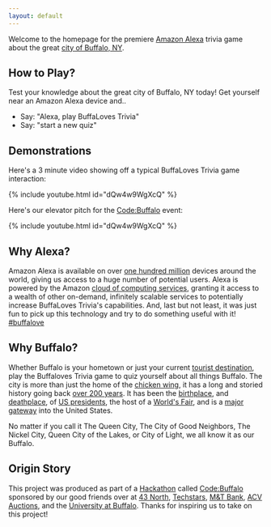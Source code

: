 ```yaml
---
layout: default
---
```


Welcome to the homepage for the premiere [Amazon Alexa](https://www.amazon.com/Amazon-Echo-And-Alexa-Devices/b?node=9818047011) trivia game about the great [city of Buffalo, NY](https://www.google.com/maps/place/Buffalo,+NY).

## How to Play?

Test your knowledge about the great city of Buffalo, NY today! Get yourself near an Amazon Alexa device and..

  * Say: "Alexa, play BuffaLoves Trivia"
  * Say: "start a new quiz"

## Demonstrations

Here's a 3 minute video showing off a typical BuffaLoves Trivia game interaction:

{% include youtube.html id="dQw4w9WgXcQ" %}

Here's our elevator pitch for the [Code:Buffalo](https://www.43north.org/code-buffalo/) event:

{% include youtube.html id="dQw4w9WgXcQ" %}

## Why Alexa?

Amazon Alexa is available on over [one hundred million](https://www.cnet.com/news/amazon-has-sold-more-than-100-million-alexa-devices/) devices around the world, giving us access to a huge number of potential users. Alexa is powered by the Amazon [cloud of computing services](https://aws.amazon.com/products/), granting it access to a wealth of other on-demand, infinitely scalable services to potentially increase BuffaLoves Trivia's capabilities. And, last but not least, it was just fun to pick up this technology and try to do something useful with it! [#buffalove](https://twitter.com/search?q=%23buffalove)

## Why Buffalo?

Whether Buffalo is your hometown or just your current [tourist destination](https://www.visitbuffaloniagara.com/), play the Buffaloves Trivia game to quiz yourself about all things Buffalo. The city is more than just the home of the [chicken wing](https://www.nationalchickencouncil.org/chicken-wing-history/), it has a long and storied history going back [over 200 years](https://en.wikipedia.org/wiki/Buffalo,_New_York). It has been the [birthplace](https://en.wikipedia.org/wiki/Millard_Fillmore), and [deathplace](https://en.wikipedia.org/wiki/Assassination_of_William_McKinley), of [US presidents](https://en.wikipedia.org/wiki/History_of_Buffalo,_New_York#U.S._Presidents_and_Buffalo), the host of a [World's Fair](https://en.wikipedia.org/wiki/Pan-American_Exposition), and is a [major gateway](https://www.bts.gov/content/border-crossingentry-data) into the United States.

No matter if you call it The Queen City, The City of Good Neighbors, The Nickel City, Queen City of the Lakes, or City of Light, we all know it as our Buffalo.

## Origin Story

This project was produced as part of a [Hackathon](https://en.wikipedia.org/wiki/Hackathon) called [Code:Buffalo](https://www.43north.org/code-buffalo/) sponsored by our good friends over at [43 North](https://www.43north.org/), [Techstars](https://www.techstars.com/), [M&T Bank](https://www.mtb.com/home-page), [ACV Auctions](https://www.acvauctions.com/), and the [University at Buffalo](http://www.buffalo.edu/). Thanks for inspiring us to take on this project!
